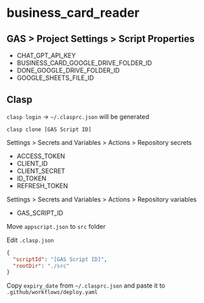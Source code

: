 # business_card_reader

## GAS > Project Settings > Script Properties

- CHAT_GPT_API_KEY
- BUSINESS_CARD_GOOGLE_DRIVE_FOLDER_ID
- DONE_GOOGLE_DRIVE_FOLDER_ID
- GOOGLE_SHEETS_FILE_ID

## Clasp

`clasp login` -> `~/.clasprc.json` will be generated

`clasp clone [GAS Script ID]`

Settings > Secrets and Variables > Actions > Repository secrets

- ACCESS_TOKEN
- CLIENT_ID
- CLIENT_SECRET
- ID_TOKEN
- REFRESH_TOKEN

Settings > Secrets and Variables > Actions > Repository variables

- GAS_SCRIPT_ID

Move `appscript.json` to `src` folder

Edit `.clasp.json`

```json
{
  "scriptId": "[GAS Script ID]",
  "rootDir": "./src"
}
```

Copy `expiry_date` from `~/.clasprc.json` and paste it to `.github/workflows/deploy.yaml`
